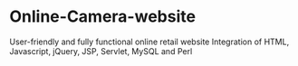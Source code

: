 # Online-Camera-website
User-friendly and fully functional online retail website
Integration of HTML, Javascript, jQuery, JSP, Servlet, MySQL and Perl
